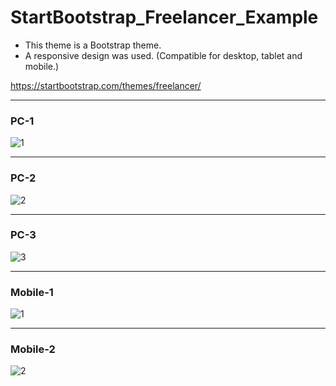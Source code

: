 # StartBootstrap_Freelancer_Example

* This theme is a Bootstrap theme.
* A responsive design was used. (Compatible for desktop, tablet and mobile.)

https://startbootstrap.com/themes/freelancer/
***
### PC-1
![1](https://user-images.githubusercontent.com/47156245/86636648-379dfd80-bfdd-11ea-9c7c-a2d6d6b903c4.png)
***
### PC-2
![2](https://user-images.githubusercontent.com/47156245/86636676-3ff63880-bfdd-11ea-9ba1-d63dfbc957cf.png)
***
### PC-3
![3](https://user-images.githubusercontent.com/47156245/86636687-42f12900-bfdd-11ea-9e0c-5d93a86db5e4.png)
***
### Mobile-1
![1](https://user-images.githubusercontent.com/47156245/87063735-6b646780-c217-11ea-9f85-8e713278cadd.png)
***
### Mobile-2
![2](https://user-images.githubusercontent.com/47156245/87063781-76b79300-c217-11ea-87ec-4675fa215721.png)
